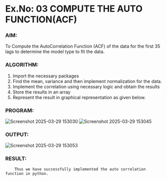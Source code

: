 # Ex.No: 03   COMPUTE THE AUTO FUNCTION(ACF)

### AIM:
To Compute the AutoCorrelation Function (ACF) of the data for the first 35 lags to determine the model
type to fit the data.
### ALGORITHM:
1. Import the necessary packages
2. Find the mean, variance and then implement normalization for the data.
3. Implement the correlation using necessary logic and obtain the results
4. Store the results in an array
5. Represent the result in graphical representation as given below.
### PROGRAM:
![Screenshot 2025-03-29 153030](https://github.com/user-attachments/assets/8c2c2ef8-b846-40aa-a6cf-edacc9cb3427)
![Screenshot 2025-03-29 153045](https://github.com/user-attachments/assets/2bcdd531-f6a9-4efe-92c5-ee57a4ae664f)

### OUTPUT:
![Screenshot 2025-03-29 153053](https://github.com/user-attachments/assets/2a013913-9a39-48fd-881a-301d78f5a6dc)

### RESULT:
        Thus we have successfully implemented the auto correlation function in python.
